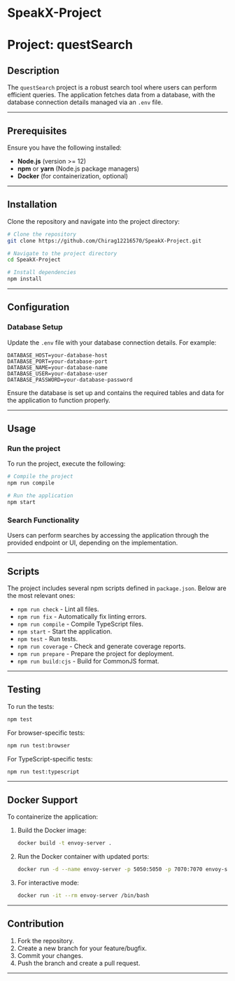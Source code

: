 # SpeakX-Project
# Project: questSearch

## Description
The `questSearch` project is a robust search tool where users can perform efficient queries. The application fetches data from a database, with the database connection details managed via an `.env` file.

---

## Prerequisites

Ensure you have the following installed:

- **Node.js** (version >= 12)
- **npm** or **yarn** (Node.js package managers)
- **Docker** (for containerization, optional)

---

## Installation

Clone the repository and navigate into the project directory:

```bash
# Clone the repository
git clone https://github.com/Chirag12216570/SpeakX-Project.git

# Navigate to the project directory
cd SpeakX-Project

# Install dependencies
npm install
```

---

## Configuration

### Database Setup

Update the `.env` file with your database connection details. For example:

```
DATABASE_HOST=your-database-host
DATABASE_PORT=your-database-port
DATABASE_NAME=your-database-name
DATABASE_USER=your-database-user
DATABASE_PASSWORD=your-database-password
```

Ensure the database is set up and contains the required tables and data for the application to function properly.

---

## Usage

### Run the project

To run the project, execute the following:

```bash
# Compile the project
npm run compile

# Run the application
npm start
```

### Search Functionality

Users can perform searches by accessing the application through the provided endpoint or UI, depending on the implementation.

---

## Scripts

The project includes several npm scripts defined in `package.json`. Below are the most relevant ones:

- `npm run check` - Lint all files.
- `npm run fix` - Automatically fix linting errors.
- `npm run compile` - Compile TypeScript files.
- `npm start` - Start the application.
- `npm test` - Run tests.
- `npm run coverage` - Check and generate coverage reports.
- `npm run prepare` - Prepare the project for deployment.
- `npm run build:cjs` - Build for CommonJS format.

---

## Testing

To run the tests:

```bash
npm test
```

For browser-specific tests:

```bash
npm run test:browser
```

For TypeScript-specific tests:

```bash
npm run test:typescript
```

---

## Docker Support

To containerize the application:

1. Build the Docker image:

   ```bash
   docker build -t envoy-server .
   ```

2. Run the Docker container with updated ports:

   ```bash
   docker run -d --name envoy-server -p 5050:5050 -p 7070:7070 envoy-server
   ```

3. For interactive mode:

   ```bash
   docker run -it --rm envoy-server /bin/bash
   ```

---

## Contribution

1. Fork the repository.
2. Create a new branch for your feature/bugfix.
3. Commit your changes.
4. Push the branch and create a pull request.

---




